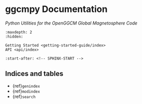 # ggcmpy Documentation

_Python Utilities for the OpenGGCM Global Magnetosphere Code_

```{toctree}
:maxdepth: 2
:hidden:

Getting Started <getting-started-guide/index>
API <api/index>
```

```{include} ../README.md
:start-after: <!-- SPHINX-START -->
```

## Indices and tables

- {ref}`genindex`
- {ref}`modindex`
- {ref}`search`
